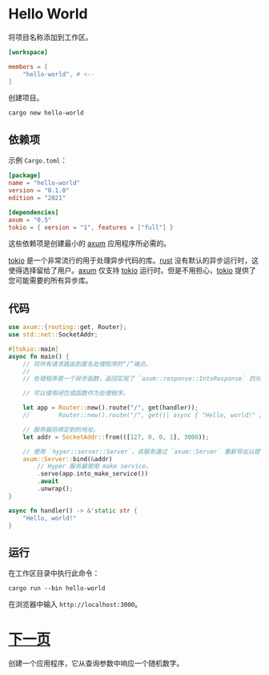 # Hello World

将项目名称添加到工作区。

```toml
[workspace]

members = [
    "hello-world", # <--
]
```

创建项目。

```
cargo new hello-world
```

## 依赖项

示例 `Cargo.toml`：

```toml
[package]
name = "hello-world"
version = "0.1.0"
edition = "2021"

[dependencies]
axum = "0.5"
tokio = { version = "1", features = ["full"] }
```

这些依赖项是创建最小的 [axum] 应用程序所必需的。

[tokio] 是一个非常流行的用于处理异步代码的库。[rust] 没有默认的异步运行时，这使得选择留给了用户。[axum] 仅支持 [tokio] 运行时。但是不用担心，[tokio] 提供了您可能需要的所有异步库。

## 代码

```rust
use axum::{routing::get, Router};
use std::net::SocketAddr;

#[tokio::main]
async fn main() {
    // 将所有请求路由到匿名处理程序的“/”端点。
    //
    // 处理程序是一个异步函数，返回实现了 `axum::response::IntoResponse` 的对象。

    // 可以使用闭包或函数作为处理程序。

    let app = Router::new().route("/", get(handler));
    //        Router::new().route("/", get(|| async { "Hello, world!" }));

    // 服务器将绑定到的地址。
    let addr = SocketAddr::from(([127, 0, 0, 1], 3000));

    // 使用 `hyper::server::Server`，该服务通过 `axum::Server` 重新导出以提供该应用程序。
    axum::Server::bind(&addr)
        // Hyper 服务器使用 make service。
        .serve(app.into_make_service())
        .await
        .unwrap();
}

async fn handler() -> &'static str {
    "Hello, world!"
}
```

## 运行

在工作区目录中执行此命令：

```
cargo run --bin hello-world
```

在浏览器中输入 `http://localhost:3000`。

# [下一页](04-generate-random-number.md)

创建一个应用程序，它从查询参数中响应一个随机数字。

[axum]: https://crates.io/crates/axum
[rust]: https://www.rust-lang.org
[tokio]: https://crates.io/crates/tokio
